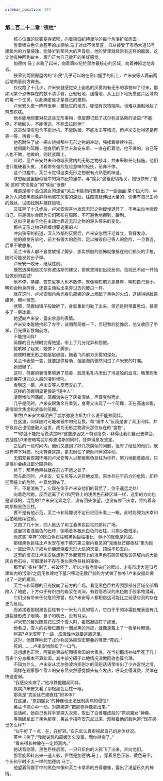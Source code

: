 ```yaml
---
sidebar_position: 204
---
```

### 第二百二十二章 “夜柱”  


　　核心位置的灰雾变得浓郁，向着第四纪特里尔的每个角落扩张而去。  
　　套着银白色全身盔甲的加德纳.马丁对此不惊反喜，自从接受了市场大道13号建筑内的力量侵蚀，能够听到那伟大的声音后，他的梦里就经常有这样的画面，这让他有种回到故乡，家门正为自己敞开的美好感觉。  
　　加德纳.马丁奔跑了起来，向着第四纪特里尔最核心的区域，向着神陨之地奔去。  
　　狭窄到两侧房屋内的“市民”几乎可以站在窗口握手的街上，卢米安等人两前两后地向着前方奔去。  
　　仅仅跑了十几步，卢米安就感觉染上幽黑的灰雾内有无形的事物伸了过来，那如同某个恐怖存在的数不清手臂，正轻轻地、缓慢地、从上到下地抚摸这片区域内的每一个生灵，以此确定谁才是自己的猎物。  
　　卢米安头皮一阵阵发麻，被抚过的地方，哪怕有衣物阻隔，也难以遏制地起了鸡皮疙瘩。  
　　他本能地想要对抗这些无形事物，但旋即记起了忒尔弥波洛斯的话语:“不能停，不能回头，不能传送，不能去拉同伴!“  
　　这虽然没有包含不能对抗、不能防御、不能攻击等情况，但卢米安觉得还是再等一等，再看一看。  
　　他忍耐住了放一把火烧掉那些无形之物的冲动，强撑着继续往前。  
　　他侧面的简娜，他身后的芙兰卡和安东尼，一直在盯着他，他不做的，自己等人也不做，他做的，则赶紧跟上。  
　　此时，见卢米安并未和昏暗灰雾内的无形之物战斗，并未采取任何措施，他们也只能硬着头皮，顶着带有强烈危险意味的轻抚，前奔不停。  
　　这个过程中，芙兰卡觉得这类无形之物很有点熟悉的味道。  
　　联想起这里疑似镜中的第四纪特里尔，与“魔女”途径密切相关，她很快有了答案:这和“欢愉魔女”的“蛛丝”很像!  
　　难道是哪个高位魔女的遗留?芙兰卡脑海内想象出了一副画面:某个巨大的、半身为人的漆黑蜘蛛静静地窝在灰雾的深处，往四周延伸出大量的、仿佛有自己生命的蛛丝，试图找到并捕获猎物。  
　　又狂奔了十几步后，卢米安惊喜地发现无形之物缓慢退开了，不再主动地抚摸自己，只是偶尔会因为它们密布在周围，不可避免地擦到、蹭到。  
　　这似乎是由于他在主动地靠近无形之物的源头带来的变化。  
　　那些无形之物只抓缠想要逃离的人!  
　　冲出狭窄的街道，深入浓郁的灰雾后，卢米安忽然汗毛耸立，背脊发凉。  
　　他的直觉告诉他，前方有很大的危险，足以摧毁自己等人的危险，一旦靠近，后果不敢想象。  
　　芙兰卡等人都不自觉放慢了脚步，那实质般的恐怖就像抵在他们额头的手枪，随时可能发射出子弹。  
　　卢米安一咬牙，继续往前。  
　　既然选择相信忒尔弥波洛斯的建议，那就坚持到出现反例，否则还不如一开始就做别的尝试!  
　　他不停，简娜、安东尼等人也不敢停，就像明知前方是悬崖，明知自己渺小，明知会粉身碎骨，还要主动站出来奔过去的傻瓜一样。  
　　就在这时，卢米安眼角余光看见简娜的身上燃起了黑色的火焰，这烧得她脸露痛苦，眼神惊恐。  
　　喀嚓，简娜如镜子般破碎了，身影重新勾勒了出来，但还是附带着黑焰，甚至多了一层冰霜。  
　　她望向卢米安，露出求恳的表情。  
　　卢米安本能地抬起了左手，试图帮简娜一下，但短暂的犹豫后，他又收回了手掌，目光重新投向前方。  
　　不能拉同伴!  
　　简娜的目光顿时变得绝望，带上了几分诧异和怨恨。  
　　她咳嗽了起来，她停下了脚步。  
　　她顿时被无形之物层层缠绕，拖着飞向前方灰雾的深处。  
　　芙兰卡表情一变，就要提供帮助，但脑海内骤然闪过了卢米安的叮嘱。  
　　她迟疑了。  
　　这时，简娜的表情里填满了怨毒，脸庞毛孔内渗出了污迹般的血液，嘴里则发出仿佛在诅咒众人般的凄厉惨叫。  
　　看到这一幕，卢米安等人反而安心了。  
　　这样的简娜明显更像是“镜中人”!  
　　凄厉惨叫回荡间，简娜消失在了灰雾深处，声音戛然而止。  
　　几乎是同时，卢米安眼角余光看到，身旁又出现了一个简娜，正在高速奔跑，表情暗含焦虑和紧张的简娜。  
　　果然!卢米安大概明白了忒尔弥波洛斯为什么说不能拉同伴。  
　　在这里，同伴随时可能和镜中的他互换，帮“镜中人”反而是害了真正同伴，并导致自己也彻底融入这里，成为无形之物源头那位存在的“食物”。  
　　艹!你就不能把话说清楚吗?这些原因又不特别复杂，非得让我们自己去体会，去战胜!卢米安暗骂忒尔弥波洛斯的同时，狂奔得愈发坚定。  
　　之后的一段时间内，他们又遇到了好几次类似的问题，但有了经验的他们，既没有停下对抗，也未转身逃跑，更忍耐住了帮助同伴的冲动。  
　　无暇观看周围环境的卢米安等人以那根黑色巨柱为标杆，努力地跑着直线，只是偶尔会绕过部分障碍物。  
　　终于，那黑色巨柱就在前方不远之处了。  
　　而与此同时，卢米安、安东尼等人诧异地发现，原本存在于前方的危险，即将迎面撞上的危险，神奇地消失了。  
　　不，不是消失了，它现在位于卢米安他们的背后了，位于遥远之处!  
　　向着危险跑，反而远离了它?和荒野上的浅黑色石砖区域一样，这里的方向也是错误的，混乱的?卢米安诧异之余，没有回头张望，也没有停下庆幸，坚持着奔向那根黑色巨柱。  
　　要不是有他示范，芙兰卡和简娜说不定已经回头看上一眼，此时则颇为庆幸和后怕地继续往前。  
　　又跑了几十米，四人抵达了树立着黑色巨柱的那片广场。  
　　这里铺着浅黑色的石砖，倒塌着多根灰白色的石柱，只剩少数残余。  
　　而这些“幸存”的灰白色石柱和黑色巨柱相比，渺小的就像是蚂蚁。  
　　那根黑色巨柱比卢米安在地下墓穴第三层内看见的“克丽丝芒娜夜柱”更为巨大，一直延伸入了那片仿佛燃烧着无形火焰的天空，顶端不知去向。  
　　这里的情况让卢米安联想到了外面荒野上的浅黑色石砖区域和该区域内的大量灰白色石柱，可那里并不存在类似黑色巨柱的事物。  
　　那里的“夜柱”倒了，被破坏了，所以才有老骨头们的爬出，才有市场大道13号建筑内的污染?之后用修建地下墓穴移动无数尸骸的方式做了修补?卢米安据此做出了一定的猜测。  
　　芙兰卡和简娜的目光投向了前方的广场，看见黑色巨柱周围那部分区域全部塌陷入了地底，下方似乎有炽白的岩浆在流淌，有若隐若现的黑色触手般事物潜藏。  
　　它们没有带来任何危险预警，但卢米安等人都相信这可能比之前感应到的存在更为危险。  
　　而紧挨着那根黑色巨柱有个一米七八高的雪人，它白乎乎的冰霜脸庞表面有几道裂缝形成了眼睛、鼻子和嘴巴，没有耳朵。  
　　卢米安的目光随意扫过这个雪人时，霍然凝固在了那里。  
　　他看见，雪人的右眼位置有一圈发黑的污迹，就像是戴上了一枚单片眼镜。  
　　阿蒙?卢米安吓了一跳，应激性地就要逃离这里。  
　　这时，他耳畔响起了忒尔弥波洛斯恢宏层叠的嗓音:“死的。”  
　　死的.….….卢米安悄然松了一口气。  
　　这想想也正常，阿蒙是第四纪图铎帝国的大贵族，在当初那场神战里死了几十百多个分身根本不算新闻，其中部分碍于此地情况没做回收也算合理。  
　　不知为什么，卢米安从忒尔弥波洛斯刚才的简短话语里听出了少许喜悦之情。  
　　同样在观察那个雪人的安东尼突然感觉额头有点发热，呼吸变得滚烫，灵体在快速虚弱。  
　　“我感染疾病了。”他冷静提醒起同伴。  
　　疾病卢米安又看了那根黑色巨柱一眼。  
　　那真是“克丽丝芒娜夜柱”的本体?  
　　在这里，“原初魔女”的神像也无法压制疾病的侵蚀?  
　　芙兰卡则心中一动，对简娜道:“把那尊神像拿出来。”  
　　说话间，她自己也将手掌探入衣兜，取出了白骨雕成般的“原初魔女”神像。  
　　等简娜拿出了黑色那尊，芙兰卡招呼安东尼过来，观察着他的脸色道:“现在感觉怎么样?”  
　　“似乎好了一点，在，在好转。”安东尼认真审视起自己的身体状况。  
　　芙兰卡笑了:“我就说我和简娜怎么没事，而你得病了。”  
　　“看来得和神像在一定距离内。”  
　　她话音刚落，黑色巨柱后面，一只只炽白的火鸦飞了出来，奔向他们。  
　　那里旋即转出来一道人影，俨然是加德纳.马丁，穿着黑色正装、黄色马甲，个头和平时不太一样的加德纳.马丁。  
　　他望着简娜手中的黑色神像和芙兰卡拿着的白骨雕像，露出了渴望已久的神情。  
